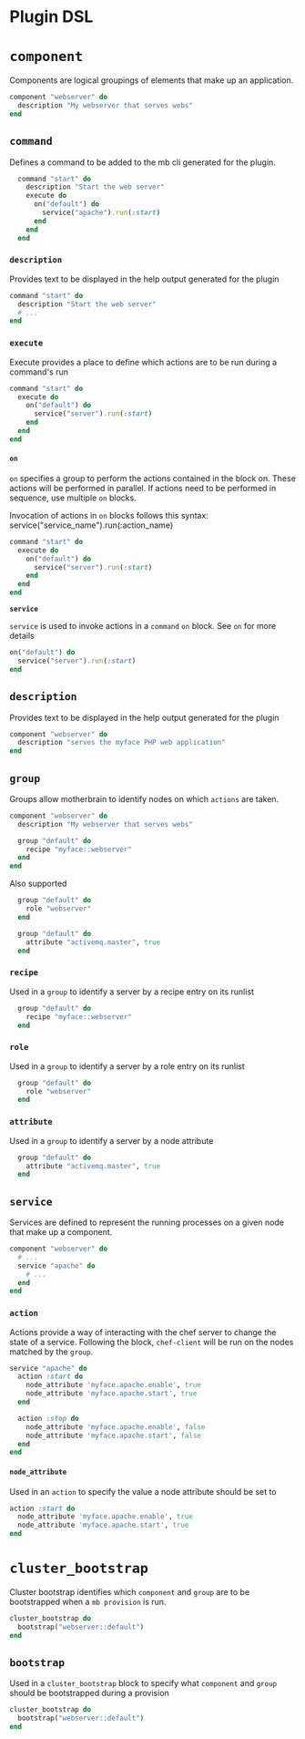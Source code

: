 # Plugin DSL

# `component`

Components are logical groupings of elements that make up an application.

```ruby
component "webserver" do
  description "My webserver that serves webs"
end
```

## `command`

Defines a command to be added to the mb cli generated for the plugin.

```ruby
  command "start" do
    description "Start the web server"
    execute do
      on("default") do
        service("apache").run(:start)
      end
    end
  end
```

### `description`

Provides text to be displayed in the help output generated for the plugin

```ruby
command "start" do
  description "Start the web server"
  # ...
end
```

### `execute`

Execute provides a place to define which actions are to be run during a command's run

```ruby
command "start" do
  execute do
    on("default") do
      service("server").run(:start)
    end
  end
end
```

#### `on`

`on` specifies a group to perform the actions contained in the block on. These actions will be performed in parallel. If actions need to be performed in sequence, use multiple `on` blocks.

Invocation of actions in `on` blocks follows this syntax: service("service_name").run(:action_name)

```ruby
command "start" do
  execute do
    on("default") do
      service("server").run(:start)
    end
  end
end
```

**`service`**

`service` is used to invoke actions in a `command` `on` block. See `on` for more details

```ruby
on("default") do
  service("server").run(:start)
end
```

## `description`

Provides text to be displayed in the help output generated for the plugin

```ruby
component "webserver" do
  description "serves the myface PHP web application"
end
```

## `group`

Groups allow motherbrain to identify nodes on which `actions` are taken.

```ruby
component "webserver" do
  description "My webserver that serves webs"

  group "default" do
    recipe "myface::webserver"
  end
end
```

Also supported

```ruby
  group "default" do
    role "webserver"
  end
```
```ruby
  group "default" do
    attribute "activemq.master", true
  end
```

### `recipe`

Used in a `group` to identify a server by a recipe entry on its runlist

```ruby
  group "default" do
    recipe "myface::webserver"
  end
```

### `role`

Used in a `group` to identify a server by a role entry on its runlist

```ruby
  group "default" do
    role "webserver"
  end
```

### `attribute`

Used in a `group` to identify a server by a node attribute

```ruby
  group "default" do
    attribute "activemq.master", true
  end
```



## `service`

Services are defined to represent the running processes on a given node that make up a component.

```ruby
component "webserver" do
  # ...
  service "apache" do
    # ...
  end  
end
```

### `action`

Actions provide a way of interacting with the chef server to change the state of a service. Following the block, `chef-client` will be run on the nodes matched by the `group`.

```ruby
service "apache" do        
  action :start do
    node_attribute 'myface.apache.enable', true
    node_attribute 'myface.apache.start', true
  end

  action :stop do
    node_attribute 'myface.apache.enable', false
    node_attribute 'myface.apache.start', false
  end
end
```

#### `node_attribute`

Used in an `action` to specify the value a node attribute should be set to

```ruby
action :start do
  node_attribute 'myface.apache.enable', true
  node_attribute 'myface.apache.start', true
end
```

# `cluster_bootstrap`

Cluster bootstrap identifies which `component` and `group` are to be bootstrapped when a `mb provision` is run.

```ruby
cluster_bootstrap do
  bootstrap("webserver::default")
end
```

## `bootstrap`

Used in a `cluster_bootstrap` block to specify what `component` and `group` should be bootstrapped during a provision

```ruby
cluster_bootstrap do
  bootstrap("webserver::default")
end
```
